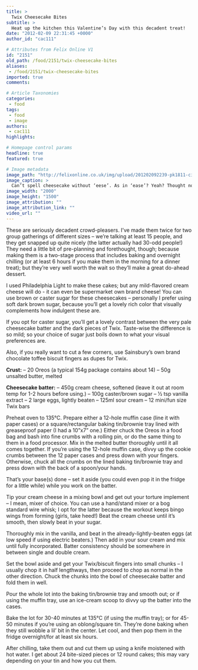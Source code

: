 ```yaml
---
title: >
  Twix Cheesecake Bites
subtitle: >
  Heat up the kitchen this Valentine’s Day with this decadent treat!
date: "2012-02-09 22:31:45 +0000"
author_id: "cac111"

# Attributes from Felix Online V1
id: "2151"
old_path: /food/2151/twix-cheesecake-bites
aliases:
 - /food/2151/twix-cheesecake-bites
imported: true
comments:

# Article Taxonomies
categories:
 - food
tags:
 - food
 - image
authors:
 - cac111
highlights:

# Homepage control params
headline: true
featured: true

# Image metadata
image_path: "http://felixonline.co.uk/img/upload/201202092239-pk1811-cimg2023.gif"
image_caption: >
  Can’t spell cheesecake without ‘eese’. As in ‘ease’? Yeah? Thought not
image_width: "2000"
image_height: "1500"
image_attribution: ""
image_attribution_link: ""
video_url: ""
---
```


These are seriously decadent crowd-pleasers. I’ve made them twice for two group gatherings of different sizes – we’re talking at least 15 people, and they get snapped up quite nicely (the latter actually had 30-odd people!) They need a little bit of pre-planning and forethought, though; because making them is a two-stage process that includes baking and overnight chilling (or at least 6 hours if you make them in the morning for a dinner treat); but they’re very well worth the wait so they’ll make a great do-ahead dessert.

I used Philadelphia Light to make these cakes; but any mild-flavored cream cheese will do - it can even be supermarket own brand cheese! You can use brown or caster sugar for these cheesecakes – personally I prefer using soft dark brown sugar, because you’ll get a lovely rich color that visually complements how indulgent these are.

If you opt for caster sugar, you’ll get a lovely contrast between the very pale cheesecake batter and the dark pieces of Twix. Taste-wise the difference is so mild; so your choice of sugar just boils down to what your visual preferences are.

Also, if you really want to cut a few corners, use Sainsbury’s own brand chocolate toffee biscuit fingers as dupes for Twix.

__Crust:__
 – 20 Oreos (a typical 154g package contains about 14)
 – 50g unsalted butter, melted

__Cheesecake batter:__
 – 450g cream cheese, softened (leave it out at room temp for 1-2 hours before using.)
 – 100g caster/brown sugar
 – 1⁄2 tsp vanilla extract
 – 2 large eggs, lightly beaten
 – 125ml sour cream
 – 12 mini/fun size Twix bars

Preheat oven to 135°C. Prepare either a 12-hole muffin case (line it with paper cases) or a square/rectangular baking tin/brownie tray lined with greaseproof paper (I had a 10”x7” one.)
 Either chuck the Oreos in a food bag and bash into fine crumbs with a rolling pin, or do the same thing to them in a food processor. Mix in the melted butter thoroughly until it all comes together.
 If you’re using the 12-hole muffin case, divvy up the cookie crumbs between the 12 paper cases and press down with your fingers. Otherwise, chuck all the crumbs on the lined baking tin/brownie tray and press down with the back of a spoon/your hands.

That’s your base(s) done – set it aside (you could even pop it in the fridge for a little while) while you work on the batter.

Tip your cream cheese in a mixing bowl and get out your torture implement – I mean, mixer of choice. You can use a hand/stand mixer or a bog standard wire whisk; I opt for the latter because the workout keeps bingo wings from forming (girls, take heed!) Beat the cream cheese until it’s smooth, then slowly beat in your sugar.

Thoroughly mix in the vanilla, and beat in the already-lightly-beaten eggs (at low speed if using electric beaters.) Then add in your sour cream and mix until fully incorporated. Batter consistency should be somewhere in between single and double cream.

Set the bowl aside and get your Twix/biscuit fingers into small chunks – I usually chop it in half lengthways, then proceed to chop as normal in the other direction. Chuck the chunks into the bowl of cheesecake batter and fold them in well.

Pour the whole lot into the baking tin/brownie tray and smooth out; or if using the muffin tray, use an ice-cream scoop to divvy up the batter into the cases.

Bake the lot for 30-40 minutes at 135°C (if using the muffin tray); or for 45-50 minutes if you’re using an oblong/square tin. They’re done baking when they still wobble a lil’ bit in the center. Let cool, and then pop them in the fridge overnight/for at least six hours.

After chilling, take them out and cut them up using a knife moistened with hot water. I get about 24 bite-sized pieces or 12 round cakes; this may vary depending on your tin and how you cut them.
